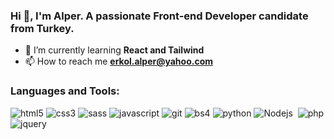 ### Hi 👋, I'm Alper. A passionate Front-end Developer candidate from Turkey. 


- 🌱 I’m currently learning **React and Tailwind**
- 📫 How to reach me **erkol.alper@yahoo.com**

### Languages and Tools:

<div>
  
  <img alt="html5" src="https://img.shields.io/badge/-HTML5-E34F26?style=flat-square&logo=html5&logoColor=white" />
  <img alt="css3" src="https://img.shields.io/badge/-CSS3-1572B6?style=flat-square&logo=css3&logoColor=white" />
  <img alt="sass" src="https://img.shields.io/badge/-SASS-CC6699?style=flat-square&logo=sass&logoColor=white" />
  <img alt="javascript" src="https://img.shields.io/badge/-Javascript-323330?style=flat-square&logo=javascript&logoColor=F0DB4F" />
  <img alt="git" src="https://img.shields.io/badge/-Git-F05032?style=flat-square&logo=git&logoColor=white" />
  <img alt="bs4" src="https://img.shields.io/badge/-Bootstrap4-E34F26?style=flat-square&logo=bootstrap&logoColor=white" />
  <img alt="python" src="https://img.shields.io/badge/-Python-4B8BBE?style=flat-square&logo=python&logoColor=white" />	
  <img alt="Nodejs" src="https://img.shields.io/badge/-Node.js-43853d?style=flat-square&logo=Node.js&logoColor=white" />
  <img alt "java" src="https://img.shields.io/badge/Java-ED8B00?style=flat-square&logo=java&logoColor=white" />
  <img alt="php" src="https://img.shields.io/badge/PHP-777BB4?style=flat-square&logo=php&logoColor=white" />
  <img alt="jquery" src="https://img.shields.io/badge/jQuery-0769AD?style=flat-square&logo=jquery&logoColor=white" />

</div>

